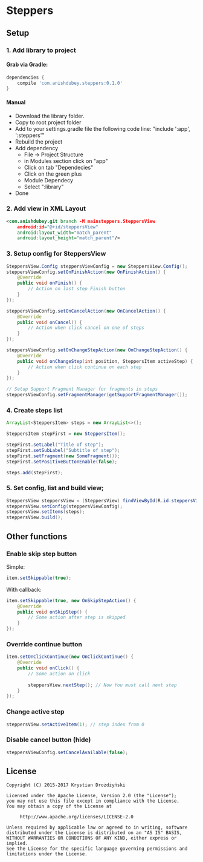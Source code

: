 # Steppers

## Setup

### 1. Add library to project

#### Grab via Gradle:
```groovy
dependencies {
    compile 'com.anishdubey.steppers:0.1.0'
}
```

#### Manual
* Download the library folder.
* Copy to root project folder
* Add to your settings.gradle file the following code line: "include ':app', ':steppers'"
* Rebuild the project
* Add dependency
    * File → Project Structure
    * in Modules section click on "app"
    * Click on tab "Dependecies"
    * Click on the green plus
    * Module Dependecy
    * Select ":library"
* Done

### 2. Add view in XML Layout
```xml
<com.anishdubey.git branch -M mainsteppers.SteppersView
    android:id="@+id/steppersView"
    android:layout_width="match_parent"
    android:layout_height="match_parent"/>
```

### 3. Setup config for SteppersView
```java
SteppersView.Config steppersViewConfig = new SteppersView.Config();
steppersViewConfig.setOnFinishAction(new OnFinishAction() {
    @Override
    public void onFinish() {
        // Action on last step Finish button
    }
});

steppersViewConfig.setOnCancelAction(new OnCancelAction() {
    @Override
    public void onCancel() {
        // Action when click cancel on one of steps
    }
});

steppersViewConfig.setOnChangeStepAction(new OnChangeStepAction() {
    @Override
    public void onChangeStep(int position, SteppersItem activeStep) {
        // Action when click continue on each step
    }
});

// Setup Support Fragment Manager for fragments in steps
steppersViewConfig.setFragmentManager(getSupportFragmentManager());
```

### 4. Create steps list
```java
ArrayList<SteppersItem> steps = new ArrayList<>();

SteppersItem stepFirst = new SteppersItem();

stepFirst.setLabel("Title of step");
stepFirst.setSubLabel("Subtitle of step");
stepFirst.setFragment(new SomeFragment());
stepFirst.setPositiveButtonEnable(false);

steps.add(stepFirst);
```

### 5. Set config, list and build view;
```java
SteppersView steppersView = (SteppersView) findViewById(R.id.steppersView);
steppersView.setConfig(steppersViewConfig);
steppersView.setItems(steps);
steppersView.build();
```

## Other functions

### Enable skip step button
Simple:
```java
item.setSkippable(true);
```

With callback:
```java
item.setSkippable(true, new OnSkipStepAction() {
    @Override
    public void onSkipStep() {
        // Some action after step is skipped
    }
});
```

### Override continue button
```java
item.setOnClickContinue(new OnClickContinue() {
    @Override
    public void onClick() {
        // Some action on click
        
        steppersView.nextStep(); // Now You must call next step
    }
});
```

### Change active step
```java
steppersView.setActiveItem(1); // step index from 0 
```

### Disable cancel button (hide)
```java
steppersViewConfig.setCancelAvailable(false);
```

## License
```
Copyright (C) 2015-2017 Krystian Drożdżyński

Licensed under the Apache License, Version 2.0 (the "License");
you may not use this file except in compliance with the License.
You may obtain a copy of the License at

     http://www.apache.org/licenses/LICENSE-2.0

Unless required by applicable law or agreed to in writing, software
distributed under the License is distributed on an "AS IS" BASIS,
WITHOUT WARRANTIES OR CONDITIONS OF ANY KIND, either express or implied.
See the License for the specific language governing permissions and
limitations under the License.
```
